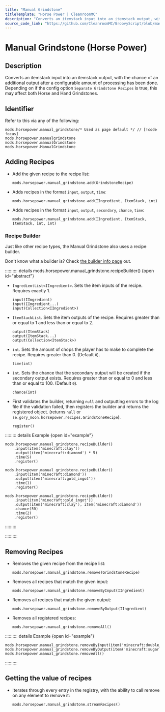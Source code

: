 ```yaml
---
title: "Manual Grindstone"
titleTemplate: "Horse Power | CleanroomMC"
description: "Converts an itemstack input into an itemstack output, with the chance of an additional output after a configurable amount of processing has been done. Depending on if the config option `Separate Grindstone Recipes` is true, this may affect both Horse and Hand Grindstones."
source_code_link: "https://github.com/CleanroomMC/GroovyScript/blob/master/src/main/java/com/cleanroommc/groovyscript/compat/mods/horsepower/ManualGrindstone.java"
---
```


# Manual Grindstone (Horse Power)

## Description

Converts an itemstack input into an itemstack output, with the chance of an additional output after a configurable amount of processing has been done. Depending on if the config option `Separate Grindstone Recipes` is true, this may affect both Horse and Hand Grindstones.

## Identifier

Refer to this via any of the following:

```groovy:no-line-numbers {1}
mods.horsepower.manual_grindstone/* Used as page default */ // [!code focus]
mods.horsepower.manualgrindstone
mods.horsepower.manualGrindstone
mods.horsepower.ManualGrindstone
```


## Adding Recipes

- Add the given recipe to the recipe list:

    ```groovy:no-line-numbers
    mods.horsepower.manual_grindstone.add(GrindstoneRecipe)
    ```

- Adds recipes in the format `input`, `output`, `time`:

    ```groovy:no-line-numbers
    mods.horsepower.manual_grindstone.add(IIngredient, ItemStack, int)
    ```

- Adds recipes in the format `input`, `output`, `secondary`, `chance`, `time`:

    ```groovy:no-line-numbers
    mods.horsepower.manual_grindstone.add(IIngredient, ItemStack, ItemStack, int, int)
    ```


### Recipe Builder

Just like other recipe types, the Manual Grindstone also uses a recipe builder.

Don't know what a builder is? Check [the builder info page](../../getting_started/builder.md) out.

:::::::::: details mods.horsepower.manual_grindstone.recipeBuilder() {open id="abstract"}
- `IngredientList<IIngredient>`. Sets the item inputs of the recipe. Requires exactly 1.

    ```groovy:no-line-numbers
    input(IIngredient)
    input(IIngredient...)
    input(Collection<IIngredient>)
    ```

- `ItemStackList`. Sets the item outputs of the recipe. Requires greater than or equal to 1 and less than or equal to 2.

    ```groovy:no-line-numbers
    output(ItemStack)
    output(ItemStack...)
    output(Collection<ItemStack>)
    ```

- `int`. Sets the amount of chops the player has to make to complete the recipe. Requires greater than 0. (Default `0`).

    ```groovy:no-line-numbers
    time(int)
    ```

- `int`. Sets the chance that the secondary output will be created if the secondary output exists. Requires greater than or equal to 0 and less than or equal to 100. (Default `0`).

    ```groovy:no-line-numbers
    chance(int)
    ```

- First validates the builder, returning `null` and outputting errors to the log file if the validation failed, then registers the builder and returns the registered object. (returns `null` or `se.gory_moon.horsepower.recipes.GrindstoneRecipe`).

    ```groovy:no-line-numbers
    register()
    ```

::::::::: details Example {open id="example"}
```groovy:no-line-numbers
mods.horsepower.manual_grindstone.recipeBuilder()
    .input(item('minecraft:clay'))
    .output(item('minecraft:diamond') * 5)
    .time(5)
    .register()

mods.horsepower.manual_grindstone.recipeBuilder()
    .input(item('minecraft:diamond'))
    .output(item('minecraft:gold_ingot'))
    .time(1)
    .register()

mods.horsepower.manual_grindstone.recipeBuilder()
    .input(item('minecraft:gold_ingot'))
    .output(item('minecraft:clay'), item('minecraft:diamond'))
    .chance(50)
    .time(2)
    .register()
```

:::::::::

::::::::::

## Removing Recipes

- Removes the given recipe from the recipe list:

    ```groovy:no-line-numbers
    mods.horsepower.manual_grindstone.remove(GrindstoneRecipe)
    ```

- Removes all recipes that match the given input:

    ```groovy:no-line-numbers
    mods.horsepower.manual_grindstone.removeByInput(IIngredient)
    ```

- Removes all recipes that match the given output:

    ```groovy:no-line-numbers
    mods.horsepower.manual_grindstone.removeByOutput(IIngredient)
    ```

- Removes all registered recipes:

    ```groovy:no-line-numbers
    mods.horsepower.manual_grindstone.removeAll()
    ```

:::::::::: details Example {open id="example"}
```groovy:no-line-numbers
mods.horsepower.manual_grindstone.removeByInput(item('minecraft:double_plant:4'))
mods.horsepower.manual_grindstone.removeByOutput(item('minecraft:sugar'))
mods.horsepower.manual_grindstone.removeAll()
```

::::::::::

## Getting the value of recipes

- Iterates through every entry in the registry, with the ability to call remove on any element to remove it:

    ```groovy:no-line-numbers
    mods.horsepower.manual_grindstone.streamRecipes()
    ```
